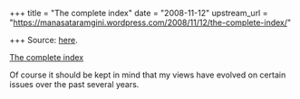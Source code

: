 +++
title = "The complete index"
date = "2008-11-12"
upstream_url = "https://manasataramgini.wordpress.com/2008/11/12/the-complete-index/"

+++
Source: [here](https://manasataramgini.wordpress.com/2008/11/12/the-complete-index/).

[The complete
index](https://manasataramgini.wordpress.com/the-complete-index/)

Of course it should be kept in mind that my views have evolved on
certain issues over the past several years.

